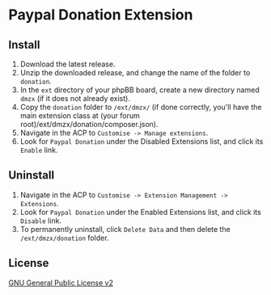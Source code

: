 # Paypal Donation Extension

## Install

1. Download the latest release.
2. Unzip the downloaded release, and change the name of the folder to `donation`.
3. In the `ext` directory of your phpBB board, create a new directory named `dmzx` (if it does not already exist).
4. Copy the `donation` folder to `/ext/dmzx/` (if done correctly, you'll have the main extension class at (your forum root)/ext/dmzx/donation/composer.json).
5. Navigate in the ACP to `Customise -> Manage extensions`.
6. Look for `Paypal Donation` under the Disabled Extensions list, and click its `Enable` link.

## Uninstall

1. Navigate in the ACP to `Customise -> Extension Management -> Extensions`.
2. Look for `Paypal Donation` under the Enabled Extensions list, and click its `Disable` link.
3. To permanently uninstall, click `Delete Data` and then delete the `/ext/dmzx/donation` folder.

## License
[GNU General Public License v2](http://opensource.org/licenses/GPL-2.0)
